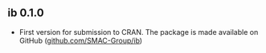 ## ib 0.1.0

- First version for submission to CRAN. The package is made available on GitHub ([github.com/SMAC-Group/ib](https://github.com/SMAC-Group/ib))
